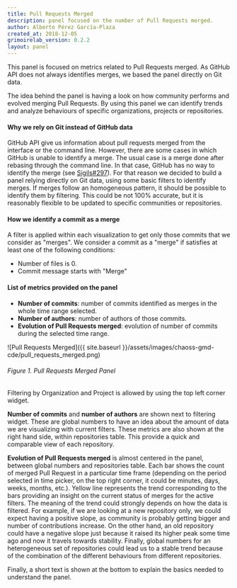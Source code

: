 ```yaml
---
title: Pull Requests Merged
description: panel focused on the number of Pull Requests merged.
author: Alberto Pérez García-Plaza
created_at: 2018-12-05
grimoirelab_version: 0.2.2
layout: panel
---
```


This panel is focused on metrics related to Pull Requests merged. As GitHub API does not
always identifies merges, we based the panel directly on Git data.

The idea behind the panel is having a look on how community performs and evolved merging Pull
Requests. By using this panel we can identify trends and analyze behaviours of specific
organizations, projects or repositories.

#### Why we rely on Git instead of GitHub data

GitHub API give us information about pull requests merged from the interface or the command
line. However, there are some cases in which GitHub is unable to identify a merge. The usual
case is a merge done after rebasing through the command line. In that case, GitHub has no
way to identify the merge (see [Sigils#297](https://github.com/chaoss/grimoirelab-sigils/pull/297)).
For that reason we decided to build a panel relying directly on Git data, using some basic
filters to identify merges. If merges follow an homogeneous pattern, it should be possible
to identify them by filtering. This could be not 100% accurate, but it is reasonably flexible
to be updated to specific communities or repositories. 

#### How we identify a commit as a merge
 
A filter is applied within each visualization to get only those commits that we consider as
"merges". We consider a commit as a "merge" if satisfies at least one of the following
conditions:

* Number of files is 0.
* Commit message starts with "Merge"

#### List of metrics provided on the panel
* **Number of commits**: number of commits identified as merges in the whole time range
selected.
* **Number of authors**: number of authors of those commits.
* **Evolution of Pull Requests merged**: evolution of number of commits during the selected
time range.


![Pull Requests Merged]({{ site.baseurl }}/assets/images/chaoss-gmd-cde/pull_requests_merged.png)
###### Figure 1. Pull Requests Merged Panel


Filtering by Organization and Project is allowed by using the top left corner
widget.

**Number of commits** and **number of authors** are shown next to filtering widget. 
These are global numbers to have an idea about the amount of data we are visualizing
with current filters. These metrics are also shown at the right hand side, within
repositories table. This provide a quick and comparable view of each repository.

**Evolution of Pull Requests merged** is almost centered in the panel, between global
numbers and repositories table. Each bar shows the count of merged Pull Request in a particular
time frame (depending on the period selected in time picker, on the top right corner,
it could be minutes, days, weeks, months, etc.). Yellow line represents the trend
corresponding to the bars providing an insight on the current status of merges for the
active filters. The meaning of the trend could strongly depends on how the data is filtered.
For example, if we are looking at a new repository only, we could expect having a positive
slope, as community is probably getting bigger and number of contributions increase. On the
other hand, an old repository could have a negative slope just because it raised its
higher peak some time ago and now it travels towards stability. Finally, global numbers
for an heterogeneous set of repositories could lead us to a stable trend because of the
combination of the different behaviours from different repositories.

Finally, a short text is shown at the bottom to explain the basics needed to understand
the panel.


